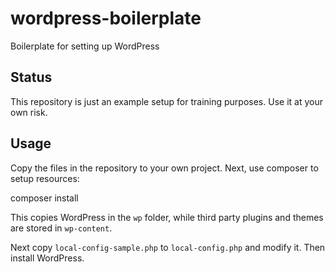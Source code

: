 # wordpress-boilerplate
Boilerplate for setting up WordPress

## Status
This repository is just an example setup for training purposes. Use it at your own risk.

## Usage
Copy the files in the repository to your own project. Next, use composer to setup resources:

  composer install

This copies WordPress in the `wp` folder, while third party plugins and themes are stored in `wp-content`.

Next copy `local-config-sample.php` to `local-config.php` and modify it. Then install WordPress.
